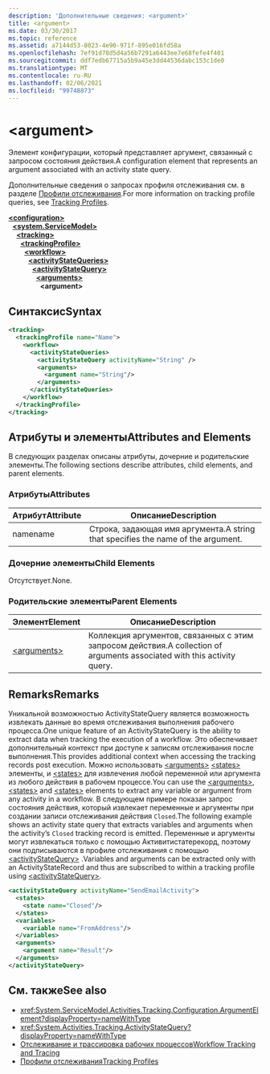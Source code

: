 ```yaml
---
description: 'Дополнительные сведения: <argument>'
title: <argument>
ms.date: 03/30/2017
ms.topic: reference
ms.assetid: a7144d53-8023-4e90-971f-895e016fd58a
ms.openlocfilehash: 7ef91d78d5d4a56b7291a6443ee7e68fefe4f401
ms.sourcegitcommit: ddf7edb67715a5b9a45e3dd44536dabc153c1de0
ms.translationtype: MT
ms.contentlocale: ru-RU
ms.lasthandoff: 02/06/2021
ms.locfileid: "99748873"
---
```

# \<argument>

<span data-ttu-id="efea3-102">Элемент конфигурации, который представляет аргумент, связанный с запросом состояния действия.</span><span class="sxs-lookup"><span data-stu-id="efea3-102">A configuration element that represents an argument associated with an activity state query.</span></span>  
  
 <span data-ttu-id="efea3-103">Дополнительные сведения о запросах профиля отслеживания см. в разделе [Профили отслеживания](../../../windows-workflow-foundation/tracking-profiles.md).</span><span class="sxs-lookup"><span data-stu-id="efea3-103">For more information on tracking profile queries, see [Tracking Profiles](../../../windows-workflow-foundation/tracking-profiles.md).</span></span>  
  
[**\<configuration>**](../configuration-element.md)\
&nbsp;&nbsp;[**\<system.ServiceModel>**](system-servicemodel-of-workflow.md)\
&nbsp;&nbsp;&nbsp;&nbsp;[**\<tracking>**](tracking.md)\
&nbsp;&nbsp;&nbsp;&nbsp;&nbsp;&nbsp;[**\<trackingProfile>**](trackingprofile.md)\
&nbsp;&nbsp;&nbsp;&nbsp;&nbsp;&nbsp;&nbsp;&nbsp;[**\<workflow>**](workflow.md)\
&nbsp;&nbsp;&nbsp;&nbsp;&nbsp;&nbsp;&nbsp;&nbsp;&nbsp;&nbsp;[**\<activityStateQueries>**](activitystatequeries.md)\
&nbsp;&nbsp;&nbsp;&nbsp;&nbsp;&nbsp;&nbsp;&nbsp;&nbsp;&nbsp;&nbsp;&nbsp;[**\<activityStateQuery>**](activitystatequery.md)\
&nbsp;&nbsp;&nbsp;&nbsp;&nbsp;&nbsp;&nbsp;&nbsp;&nbsp;&nbsp;&nbsp;&nbsp;&nbsp;&nbsp;[**\<arguments>**](arguments.md)\
&nbsp;&nbsp;&nbsp;&nbsp;&nbsp;&nbsp;&nbsp;&nbsp;&nbsp;&nbsp;&nbsp;&nbsp;&nbsp;&nbsp;&nbsp;&nbsp;**\<argument>**  
  
## <a name="syntax"></a><span data-ttu-id="efea3-104">Синтаксис</span><span class="sxs-lookup"><span data-stu-id="efea3-104">Syntax</span></span>  
  
```xml
<tracking>
  <trackingProfile name="Name">
    <workflow>
      <activityStateQueries>
        <activityStateQuery activityName="String" />
        <arguments>
          <argument name="String"/>
        </arguments>
      </activityStateQueries>
    </workflow>
  </trackingProfile>
</tracking>  
```  
  
## <a name="attributes-and-elements"></a><span data-ttu-id="efea3-105">Атрибуты и элементы</span><span class="sxs-lookup"><span data-stu-id="efea3-105">Attributes and Elements</span></span>  

 <span data-ttu-id="efea3-106">В следующих разделах описаны атрибуты, дочерние и родительские элементы.</span><span class="sxs-lookup"><span data-stu-id="efea3-106">The following sections describe attributes, child elements, and parent elements.</span></span>  
  
### <a name="attributes"></a><span data-ttu-id="efea3-107">Атрибуты</span><span class="sxs-lookup"><span data-stu-id="efea3-107">Attributes</span></span>  
  
|<span data-ttu-id="efea3-108">Атрибут</span><span class="sxs-lookup"><span data-stu-id="efea3-108">Attribute</span></span>|<span data-ttu-id="efea3-109">Описание</span><span class="sxs-lookup"><span data-stu-id="efea3-109">Description</span></span>|  
|---------------|-----------------|  
|<span data-ttu-id="efea3-110">name</span><span class="sxs-lookup"><span data-stu-id="efea3-110">name</span></span>|<span data-ttu-id="efea3-111">Строка, задающая имя аргумента.</span><span class="sxs-lookup"><span data-stu-id="efea3-111">A string that specifies the name of the argument.</span></span>|  
  
### <a name="child-elements"></a><span data-ttu-id="efea3-112">Дочерние элементы</span><span class="sxs-lookup"><span data-stu-id="efea3-112">Child Elements</span></span>  

 <span data-ttu-id="efea3-113">Отсутствует.</span><span class="sxs-lookup"><span data-stu-id="efea3-113">None.</span></span>  
  
### <a name="parent-elements"></a><span data-ttu-id="efea3-114">Родительские элементы</span><span class="sxs-lookup"><span data-stu-id="efea3-114">Parent Elements</span></span>  
  
|<span data-ttu-id="efea3-115">Элемент</span><span class="sxs-lookup"><span data-stu-id="efea3-115">Element</span></span>|<span data-ttu-id="efea3-116">Описание</span><span class="sxs-lookup"><span data-stu-id="efea3-116">Description</span></span>|  
|-------------|-----------------|  
|[\<arguments>](arguments.md)|<span data-ttu-id="efea3-117">Коллекция аргументов, связанных с этим запросом действия.</span><span class="sxs-lookup"><span data-stu-id="efea3-117">A collection of arguments associated with this activity query.</span></span>|  
  
## <a name="remarks"></a><span data-ttu-id="efea3-118">Remarks</span><span class="sxs-lookup"><span data-stu-id="efea3-118">Remarks</span></span>  

 <span data-ttu-id="efea3-119">Уникальной возможностью ActivityStateQuery является возможность извлекать данные во время отслеживания выполнения рабочего процесса.</span><span class="sxs-lookup"><span data-stu-id="efea3-119">One unique feature of an ActivityStateQuery is the ability to extract data when tracking the execution of a workflow.</span></span> <span data-ttu-id="efea3-120">Это обеспечивает дополнительный контекст при доступе к записям отслеживания после выполнения.</span><span class="sxs-lookup"><span data-stu-id="efea3-120">This provides additional context when accessing the tracking records post execution.</span></span> <span data-ttu-id="efea3-121">Можно использовать [\<arguments>](arguments.md) [\<states>](states.md) элементы, и [\<states>](states.md) для извлечения любой переменной или аргумента из любого действия в рабочем процессе.</span><span class="sxs-lookup"><span data-stu-id="efea3-121">You can use the [\<arguments>](arguments.md), [\<states>](states.md) and [\<states>](states.md) elements to extract any variable or argument from any activity in a workflow.</span></span> <span data-ttu-id="efea3-122">В следующем примере показан запрос состояния действия, который извлекает переменные и аргументы при создании записи отслеживания действия `Closed`.</span><span class="sxs-lookup"><span data-stu-id="efea3-122">The following example shows an activity state query that extracts variables and arguments when the activity’s `Closed` tracking record is emitted.</span></span> <span data-ttu-id="efea3-123">Переменные и аргументы могут извлекаться только с помощью Активитистатерекорд, поэтому они подписываются в профиле отслеживания с помощью [\<activityStateQuery>](activitystatequery.md) .</span><span class="sxs-lookup"><span data-stu-id="efea3-123">Variables and arguments can be extracted only with an ActivityStateRecord and thus are subscribed to within a tracking profile using [\<activityStateQuery>](activitystatequery.md).</span></span>  
  
```xml  
<activityStateQuery activityName="SendEmailActivity">  
  <states>  
    <state name="Closed"/>  
  </states>  
  <variables>  
    <variable name="FromAddress"/>  
  </variables>  
  <arguments>  
    <argument name="Result"/>  
  </arguments>  
</activityStateQuery>  
```  
  
## <a name="see-also"></a><span data-ttu-id="efea3-124">См. также</span><span class="sxs-lookup"><span data-stu-id="efea3-124">See also</span></span>

- <xref:System.ServiceModel.Activities.Tracking.Configuration.ArgumentElement?displayProperty=nameWithType>
- <xref:System.Activities.Tracking.ActivityStateQuery?displayProperty=nameWithType>
- [<span data-ttu-id="efea3-125">Отслеживание и трассировка рабочих процессов</span><span class="sxs-lookup"><span data-stu-id="efea3-125">Workflow Tracking and Tracing</span></span>](../../../windows-workflow-foundation/workflow-tracking-and-tracing.md)
- [<span data-ttu-id="efea3-126">Профили отслеживания</span><span class="sxs-lookup"><span data-stu-id="efea3-126">Tracking Profiles</span></span>](../../../windows-workflow-foundation/tracking-profiles.md)
